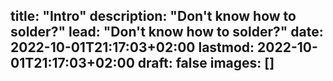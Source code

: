 title: "Intro"
description: "Don't know how to solder?"
lead: "Don't know how to solder?"
date: 2022-10-01T21:17:03+02:00
lastmod: 2022-10-01T21:17:03+02:00
draft: false
images: []
---
